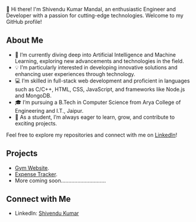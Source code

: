 👋 Hi there! I'm Shivendu Kumar Mandal, an enthusiastic Engineer and Developer with a passion for cutting-edge technologies. Welcome to my GitHub profile!

## About Me

- 🌱 I’m currently diving deep into Artificial Intelligence and Machine Learning, exploring new advancements and technologies in the field.
- 💡 I’m particularly interested in developing innovative solutions and enhancing user experiences through technology.
- 💻 I’m skilled in full-stack web development and proficient in languages such as C/C++, HTML, CSS, JavaScript, and frameworks like Node.js and MongoDB.
- 🎓 I’m pursuing a B.Tech in Computer Science from Arya College of Engineering and I.T., Jaipur.
- 🔭 As a student, I’m always eager to learn, grow, and contribute to exciting projects.

Feel free to explore my repositories and connect with me on [LinkedIn](https://www.linkedin.com/in/shivendu-kumar-mandal-969134212/)!


## Projects

- [Gym Website]( https://shivendu-kr.github.io/Gym_site1/ ).
- [Expense Tracker](https://shivendu-kr.github.io/Expense_Tracker/).
- More coming soon..............................

## Connect with Me

- LinkedIn: [Shivendu Kumar](https://www.linkedin.com/in/shivendu-kumar-mandal-969134212/)
